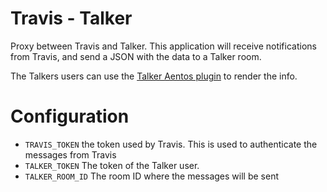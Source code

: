 # Travis - Talker

Proxy between Travis and Talker. This application will receive notifications from Travis, and send a JSON with the data to a Talker room.

The Talkers users can use the [Talker Aentos plugin](https://github.com/ayosec/talkerapp-aentos-plugin) to render the info.

# Configuration

* `TRAVIS_TOKEN` the token used by Travis. This is used to authenticate the messages from Travis
* `TALKER_TOKEN` The token of the Talker user.
* `TALKER_ROOM_ID` The room ID where the messages will be sent

